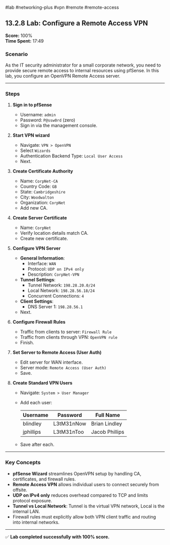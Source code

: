 #lab #networking-plus #vpn #remote #remote-access

## 13.2.8 Lab: Configure a Remote Access VPN  
**Score:** 100%  
**Time Spent:** 17:49  

### Scenario  
As the IT security administrator for a small corporate network, you need to provide secure remote access to internal resources using pfSense. In this lab, you configure an OpenVPN Remote Access server.

---

### Steps  

1. **Sign in to pfSense**  
   - Username: `admin`  
   - Password: `P@ssw0rd` (zero)  
   - Sign in via the management console.

2. **Start VPN wizard**  
   - Navigate: `VPN > OpenVPN`  
   - Select `Wizards`  
   - Authentication Backend Type: `Local User Access`  
   - Next.

3. **Create Certificate Authority**  
   - Name: `CorpNet-CA`  
   - Country Code: `GB`  
   - State: `Cambridgeshire`  
   - City: `Woodwalton`  
   - Organization: `CorpNet`  
   - Add new CA.

4. **Create Server Certificate**  
   - Name: `CorpNet`  
   - Verify location details match CA.  
   - Create new certificate.

5. **Configure VPN Server**  
   - **General Information**:  
     - Interface: `WAN`  
     - Protocol: `UDP on IPv4 only`  
     - Description: `CorpNet-VPN`  
   - **Tunnel Settings**:  
     - Tunnel Network: `198.28.20.0/24`  
     - Local Network: `198.28.56.18/24`  
     - Concurrent Connections: `4`  
   - **Client Settings**:  
     - DNS Server 1: `198.28.56.1`  
   - Next.

6. **Configure Firewall Rules**  
   - Traffic from clients to server: `Firewall Rule`  
   - Traffic from clients through VPN: `OpenVPN rule`  
   - Finish.

7. **Set Server to Remote Access (User Auth)**  
   - Edit server for WAN interface.  
   - Server mode: `Remote Access (User Auth)`  
   - Save.

8. **Create Standard VPN Users**  
   - Navigate: `System > User Manager`  
   - Add each user:  

     | Username   | Password      | Full Name        |
     |------------|--------------|------------------|
     | blindley   | L3tM31nNow   | Brian Lindley    |
     | jphillips  | L3tM31nToo   | Jacob Phillips   |
   - Save after each.

---

### Key Concepts  
- **pfSense Wizard** streamlines OpenVPN setup by handling CA, certificates, and firewall rules.  
- **Remote Access VPN** allows individual users to connect securely from offsite.  
- **UDP on IPv4 only** reduces overhead compared to TCP and limits protocol exposure.  
- **Tunnel vs Local Network**: Tunnel is the virtual VPN network, Local is the internal LAN.  
- Firewall rules must explicitly allow both VPN client traffic and routing into internal networks.

---

✅ **Lab completed successfully with 100% score.**
